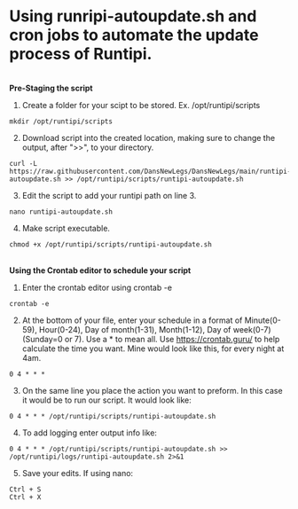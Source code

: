 # Using runripi-autoupdate.sh and cron jobs to automate the update process of Runtipi.
\
**Pre-Staging the script**
1. Create a folder for your scipt to be stored. Ex. /opt/runtipi/scripts
```
mkdir /opt/runtipi/scripts
```
2. Download script into the created location, making sure to change the output, after ">>", to your directory.
```
curl -L https://raw.githubusercontent.com/DansNewLegs/DansNewLegs/main/runtipi-autoupdate.sh >> /opt/runtipi/scripts/runtipi-autoupdate.sh
```
3. Edit the script to add your runtipi path on line 3.
```
nano runtipi-autoupdate.sh
``` 
4. Make script executable. 
```
chmod +x /opt/runtipi/scripts/runtipi-autoupdate.sh
```
\
**Using the Crontab editor to schedule your script**
1. Enter the crontab editor using crontab -e
```
crontab -e
```
2. At the bottom of your file, enter your schedule in a format of Minute(0-59), Hour(0-24), Day of month(1-31), Month(1-12), Day of week(0-7)(Sunday=0 or 7). Use a * to mean all. Use https://crontab.guru/ to help calculate the time you want. Mine would look like this, for every night at 4am. 
```
0 4 * * * 
```
3. On the same line you place the action you want to preform. In this case it would be to run our script. It would look like:
```
0 4 * * * /opt/runtipi/scripts/runtipi-autoupdate.sh
```
4. To add logging enter output info like:
```
0 4 * * * /opt/runtipi/scripts/runtipi-autoupdate.sh >> /opt/runtipi/logs/runtipi-autoupdate.sh 2>&1
```
5. Save your edits. If using nano:
```
Ctrl + S
Ctrl + X
```
